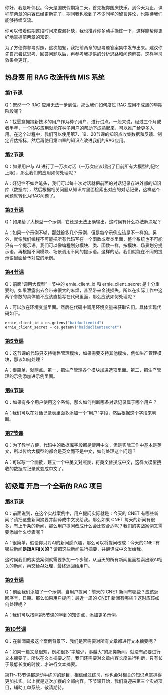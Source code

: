 你好，我是叶伟民。今天是国庆假期第二天，首先祝你国庆快乐。到今天为止，课程前两章的内容已经更新完了，期间我也收到了不少同学的留言评论，也期待我们能够持续交流。

你可以借着假期这段时间来查漏补缺，我也推荐你多动手操练一下，这样能帮你更好地掌握前两章的知识。

为了方便你参考对照，这次加餐，我把前两章的思考题答案集中发布出来。建议你先自己尝试思考、回答问题以后，再参考我提供的分析思路和问题解答，这样学习效果会更好。

## 热身赛 用 RAG 改造传统 MIS 系统

### [第1节课](https://time.geekbang.org/column/article/806091)

Q：既然一个 RAG 应用无法一步到位，那么我们如何度过 RAG 应用不成熟的早期阶段呢？

A：找愿意拥抱新技术的用户作为种子用户，进行试点。一般来说，经过三个月或者半年，一个RAG应用就能在种子用户的帮助下成熟起来，可以推广给更多人用。在这个过程中，我们可以使用第7、19、20节课的知识点收集数据和反馈、制定评估指标，然后再使用第四章的知识点改进我们的RAG应用。

### [第2节课](https://time.geekbang.org/column/article/806130)

Q：如果用户与 AI 进行了一万次对话（一万次应该超出了目前所有大模型的记忆上限），那么我们的应用如何处理呢？

A：好记性不如烂笔头，我们可以每十次对话就把前面的对话记录存进外部的知识库（数据库），然后根据相关问题从知识库里面检索出对应的对话记录，这样这个问题就转化为RAG问题了。

### [第3节课](https://time.geekbang.org/column/article/806979)

Q：如果给了大模型一个示例，它还是无法正确输出。这时候有什么办法解决呢？

A：如果一个示例不够，那就给多几个示例，但是每个示例应该是不一样的。另外，就像我们编程不可能把所有代码写在一个函数或者类里面，整个系统也不可能只有一个提示语。我们可以像编程划分模块、类、函数一样，按模块、场景划分提示语，再根据不同模块、场景调用不同的提示语。这样的话，我们就能在不同的提示语里面给予对应的示例。

### [第4节课](https://time.geekbang.org/column/article/807070)

Q：前面“调用大模型”一节中的 ernie\_client\_id 和 ernie\_client\_secret 是十分重要的，如果泄露出去会带来很大的麻烦，甚至带来金钱损失。所以在实际工作中这两个参数的具体值不应该直接写在代码里面，那么应该如何处理呢？

A：可以放在环境变量里面。然后在代码中调用环境变量来获取它们。具体实现代码如下。

```python
ernie_client_id = os.getenv("baiduclientid")
ernie_client_secret = os.getenv("baiduclientsecret")
```

### [第5节课](https://time.geekbang.org/column/article/807859)

Q：这节课的代码只支持销售管理模块，如果需要支持其他模块，例如生产管理模块，那该如何处理？

A：很简单，就两点。第一，把生产管理各个模块加进选项里面。第二，把生产管理的示例添加进示例里面。

### [第6节课](https://time.geekbang.org/column/article/808306)

Q：如果有多个用户使用这个系统，那么如何判断哪条对话记录属于哪个用户？

A：我们可以在对话记录表里面多添加一个“用户”字段，然后根据这个字段来判断。

### [第7节课](https://time.geekbang.org/column/article/809016)

Q：为了教学方便，代码中的数据库字段都是使用中文，但是实际工作中基本是英文，所以传给大模型的都会是英文而不是中文，如何处理这个问题？

A：可以写一个函数，建立一个中英文对照表，将英文替换成中文，这样大模型接收的数据库记录就变成中文了。

## **初级篇 开启一个全新的 RAG 项目**

### [第8节课](https://time.geekbang.org/column/article/809066)

Q：前面说到，在这个实战案例中，用户提问实际就是：今天的 CNET 有哪些新闻？请把这些新闻摘要并翻译成中文发给我。那么如果 CNET 每天的新闻有很多，有上千条的新闻，那么用户提问改成什么会比较合适呢？我们的实战案例又需要添加什么步骤呢？

A：很简单，假设你只对AI的新闻感兴趣，那么可以将提问改成：今天的CNET有哪些新闻**是跟AI相关的**？请把这些新闻进行摘要，并翻译成中文发给我。

这时候我们的实战案例就需要多加一个步骤，从当天的所有新闻里面检索出跟AI相关的新闻，再交给AI处理，最终返回给用户。

### [第9节课](https://time.geekbang.org/column/article/809371)

Q：前面我们添加了一个示例，当用户提问：前天的 CNET 新闻有哪些？应该返回序号、日期。那么如果用户提问：最近一周的 CNET 新闻有哪些？这时应该如何处理呢？

A：我们可以按照[第5节课](https://time.geekbang.org/column/article/807859)的学到的知识点，添加更多示例。

### [第10节课](https://time.geekbang.org/column/article/810048)

Q：在新闻简报这个案例背景下，我们是否需要对所有文章都进行文本摘要呢？

A：如果一篇文章很短，例如很多“字越少，事越大”的那类新闻，就没有必要进行文本摘要了。所以在文本摘要之前，我们还需要对文章内容长度进行判断，只有长于最低长度的时候，才进行文本摘要。

第11～13节课都是动手练习的题目，相信经过练习，你也会对相关的知识点掌握得更加扎实。以上就是这次加餐的全部内容。下节课开始，我们将迎来第三个实战项目，辅助工单系统，敬请期待。